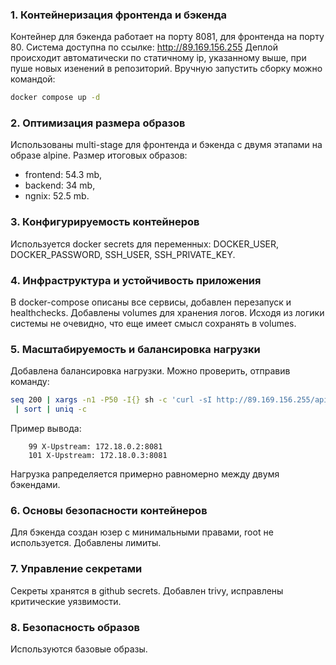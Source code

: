 ### 1. Контейнеризация фронтенда и бэкенда

Контейнер для бэкенда работает на порту 8081, для фронтенда на порту 80.
Система доступна по ссылке: http://89.169.156.255
Деплой происходит автоматически по статичному ip, указанному выше, при пуше новых изенений в репозиторий.
Вручную запустить сборку можно командой:

```bash
docker compose up -d
```

### 2. Оптимизация размера образов

Использованы multi-stage для фронтенда и бэкенда с двумя этапами на образе alpine.
Размер итоговых образов:
- frontend: 54.3 mb,
- backend: 34 mb,
- ngnix: 52.5 mb.

### 3. Конфигурируемость контейнеров

Используется docker secrets для переменных:
DOCKER_USER, DOCKER_PASSWORD, SSH_USER, SSH_PRIVATE_KEY.

### 4. Инфраструктура и устойчивость приложения

В docker-compose описаны все сервисы, добавлен перезапуск и healthchecks. Добавлены volumes для хранения логов. Исходя из логики системы не очевидно, что еще имеет смысл сохранять в volumes.

### 5. Масштабируемость и балансировка нагрузки

Добавлена балансировка нагрузки. Можно проверить, отправив команду:

```bash
seq 200 | xargs -n1 -P50 -I{} sh -c 'curl -sI http://89.169.156.255/api/products/ | grep -i X-Upstream' \
 | sort | uniq -c
```

Пример вывода:

```
    99 X-Upstream: 172.18.0.2:8081
    101 X-Upstream: 172.18.0.3:8081
```

Нагрузка рапределяется примерно равномерно между двумя бэкендами.

### 6. Основы безопасности контейнеров

Для бэкенда создан юзер с минимальными правами, root не используется. Добавлены лимиты.

### 7. Управление секретами

Секреты хранятся в github secrets. Добавлен trivy, исправлены критические уязвимости.

### 8. Безопасность образов

Используются базовые образы.